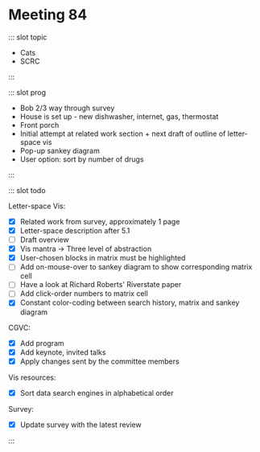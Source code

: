 # Meeting 84

<Meeting index="84" members="Bob, Mohammed, Elif, Wang" date="25 Aug 2020 11:00" nextDate="1 Sep 2020 11:00">

::: slot topic

- Cats
- SCRC

:::

::: slot prog

- Bob 2/3 way through survey
- House is set up - new dishwasher, internet, gas, thermostat
- Front porch
- Initial attempt at related work section + next draft of outline of letter-space vis
- Pop-up sankey diagram
- User option: sort by number of drugs

:::

::: slot todo

Letter-space Vis:

- [x] Related work from survey, approximately 1 page
- [x] Letter-space description after 5.1
- [ ] Draft overview
- [x] Vis mantra -> Three level of abstraction
- [x] User-chosen blocks in matrix must be highlighted
- [ ] Add on-mouse-over to sankey diagram to show corresponding matrix cell
- [ ] Have a look at Richard Roberts' Riverstate paper
- [ ] Add click-order numbers to matrix cell
- [x] Constant color-coding between search history, matrix and sankey diagram

CGVC:

- [x] Add program
- [x] Add keynote, invited talks
- [x] Apply changes sent by the committee members

Vis resources:

- [x] Sort data search engines in alphabetical order

Survey:

- [x] Update survey with the latest review

:::

</Meeting>
